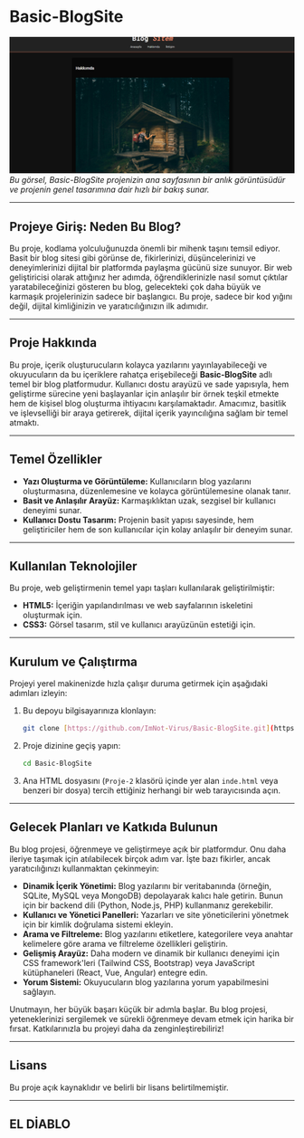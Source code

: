 # Basic-BlogSite

![Ana Sayfa Ekran Görüntüsü](AnaSayfa.png)
*Bu görsel, Basic-BlogSite projenizin ana sayfasının bir anlık görüntüsüdür ve projenin genel tasarımına dair hızlı bir bakış sunar.*

---

## Projeye Giriş: Neden Bu Blog?

Bu proje, kodlama yolculuğunuzda önemli bir mihenk taşını temsil ediyor. Basit bir blog sitesi gibi görünse de, fikirlerinizi, düşüncelerinizi ve deneyimlerinizi dijital bir platformda paylaşma gücünü size sunuyor. Bir web geliştiricisi olarak attığınız her adımda, öğrendiklerinizle nasıl somut çıktılar yaratabileceğinizi gösteren bu blog, gelecekteki çok daha büyük ve karmaşık projelerinizin sadece bir başlangıcı. Bu proje, sadece bir kod yığını değil, dijital kimliğinizin ve yaratıcılığınızın ilk adımıdır.

---

## Proje Hakkında

Bu proje, içerik oluşturucuların kolayca yazılarını yayınlayabileceği ve okuyucuların da bu içeriklere rahatça erişebileceği **Basic-BlogSite** adlı temel bir blog platformudur. Kullanıcı dostu arayüzü ve sade yapısıyla, hem geliştirme sürecine yeni başlayanlar için anlaşılır bir örnek teşkil etmekte hem de kişisel blog oluşturma ihtiyacını karşılamaktadır. Amacımız, basitlik ve işlevselliği bir araya getirerek, dijital içerik yayıncılığına sağlam bir temel atmaktı.

---

## Temel Özellikler

* **Yazı Oluşturma ve Görüntüleme:** Kullanıcıların blog yazılarını oluşturmasına, düzenlemesine ve kolayca görüntülemesine olanak tanır.
* **Basit ve Anlaşılır Arayüz:** Karmaşıklıktan uzak, sezgisel bir kullanıcı deneyimi sunar.
* **Kullanıcı Dostu Tasarım:** Projenin basit yapısı sayesinde, hem geliştiriciler hem de son kullanıcılar için kolay anlaşılır bir deneyim sunar.

---

## Kullanılan Teknolojiler

Bu proje, web geliştirmenin temel yapı taşları kullanılarak geliştirilmiştir:

* **HTML5:** İçeriğin yapılandırılması ve web sayfalarının iskeletini oluşturmak için.
* **CSS3:** Görsel tasarım, stil ve kullanıcı arayüzünün estetiği için.

---

## Kurulum ve Çalıştırma

Projeyi yerel makinenizde hızla çalışır duruma getirmek için aşağıdaki adımları izleyin:

1.  Bu depoyu bilgisayarınıza klonlayın:
    ```bash
    git clone [https://github.com/ImNot-Virus/Basic-BlogSite.git](https://github.com/ImNot-Virus/Basic-BlogSite.git)
    ```
2.  Proje dizinine geçiş yapın:
    ```bash
    cd Basic-BlogSite
    ```
3.  Ana HTML dosyasını (`Proje-2` klasörü içinde yer alan `inde.html` veya benzeri bir dosya) tercih ettiğiniz herhangi bir web tarayıcısında açın.

---

## Gelecek Planları ve Katkıda Bulunun

Bu blog projesi, öğrenmeye ve geliştirmeye açık bir platformdur. Onu daha ileriye taşımak için atılabilecek birçok adım var. İşte bazı fikirler, ancak yaratıcılığınızı kullanmaktan çekinmeyin:

* **Dinamik İçerik Yönetimi:** Blog yazılarını bir veritabanında (örneğin, SQLite, MySQL veya MongoDB) depolayarak kalıcı hale getirin. Bunun için bir backend dili (Python, Node.js, PHP) kullanmanız gerekebilir.
* **Kullanıcı ve Yönetici Panelleri:** Yazarları ve site yöneticilerini yönetmek için bir kimlik doğrulama sistemi ekleyin.
* **Arama ve Filtreleme:** Blog yazılarını etiketlere, kategorilere veya anahtar kelimelere göre arama ve filtreleme özellikleri geliştirin.
* **Gelişmiş Arayüz:** Daha modern ve dinamik bir kullanıcı deneyimi için CSS framework'leri (Tailwind CSS, Bootstrap) veya JavaScript kütüphaneleri (React, Vue, Angular) entegre edin.
* **Yorum Sistemi:** Okuyucuların blog yazılarına yorum yapabilmesini sağlayın.

Unutmayın, her büyük başarı küçük bir adımla başlar. Bu blog projesi, yeteneklerinizi sergilemek ve sürekli öğrenmeye devam etmek için harika bir fırsat. Katkılarınızla bu projeyi daha da zenginleştirebiliriz!

---

## Lisans

Bu proje açık kaynaklıdır ve belirli bir lisans belirtilmemiştir.

---

## EL DİABLO
